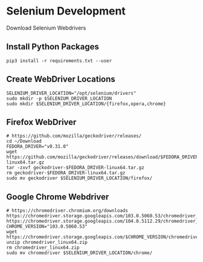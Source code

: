 # Selenium Development
Download Selenium Webdrivers

## Install Python Packages
```
pip3 install -r requirements.txt --user
```

## Create WebDriver Locations
```
SELENIUM_DRIVER_LOCATION="/opt/selenium/drivers"
sudo mkdir -p $SELENIUM_DRIVER_LOCATION
sudo mkdir $SELENIUM_DRIVER_LOCATION/{firefox,opera,chrome} 
```

## Firefox WebDriver
```
# https://github.com/mozilla/geckodriver/releases/
cd ~/Download
FEDORA_DRIVER="v0.31.0"
wget https://github.com/mozilla/geckodriver/releases/download/$FEDORA_DRIVER/geckodriver-$FEDORA_DRIVER-linux64.tar.gz
tar -zxvf geckodriver-$FEDORA_DRIVER-linux64.tar.gz
rm geckodriver-$FEDORA_DRIVER-linux64.tar.gz
sudo mv geckodriver $SELENIUM_DRIVER_LOCATION/firefox/ 
```

## Google Chrome Webdriver
```
# https://chromedriver.chromium.org/downloads
https://chromedriver.storage.googleapis.com/103.0.5060.53/chromedriver_linux64.zip
https://chromedriver.storage.googleapis.com/104.0.5112.29/chromedriver_linux64.zip
CHROME_VERSION="103.0.5060.53"
wget https://chromedriver.storage.googleapis.com/$CHROME_VERSION/chromedriver_linux64.zip
unzip chromedriver_linux64.zip
rm chromedriver_linux64.zip
sudo mv chromedriver $SELENIUM_DRIVER_LOCATION/chrome/ 
```
